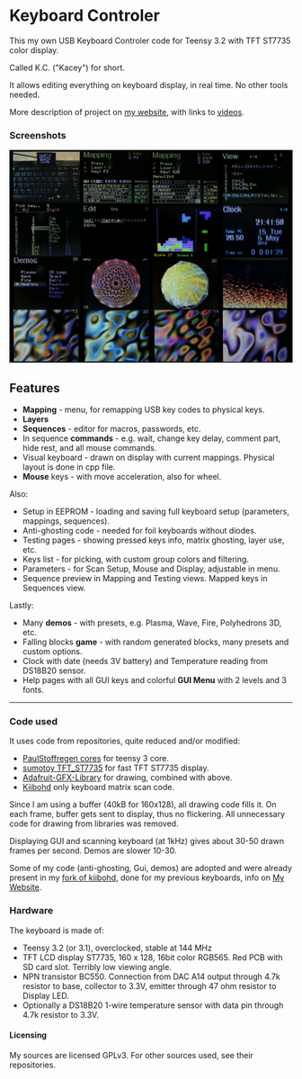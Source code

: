 Keyboard Controler
==================

This my own USB Keyboard Controler code for Teensy 3.2 with TFT ST7735 color display.

Called K.C. ("Kacey") for short.

It allows editing everything on keyboard display, in real time. No other tools needed.

More description of project on [my website](http://cryham.tuxfamily.org/portfolio/2018-k-c-controller), with links to [videos](https://www.youtube.com/channel/UC9-gc9xgEeuSSKB8_dESLGw/videos).

### Screenshots

![](https://raw.githubusercontent.com/cryham/kc/master/screens.jpg)

## Features

* **Mapping** - menu, for remapping USB key codes to physical keys.
* **Layers**
* **Sequences** - editor for macros, passwords, etc.
* In sequence **commands** - e.g. wait, change key delay, comment part, hide rest, and all mouse commands.
* Visual keyboard - drawn on display with current mappings. Physical layout is done in cpp file.
* **Mouse** keys - with move acceleration, also for wheel.

Also:
* Setup in EEPROM - loading and saving full keyboard setup (parameters, mappings, sequences).
* Anti-ghosting code - needed for foil keyboards without diodes.
* Testing pages - showing pressed keys info, matrix ghosting, layer use, etc.
* Keys list - for picking, with custom group colors and filtering.
* Parameters - for Scan Setup, Mouse and Display, adjustable in menu.
* Sequence preview in Mapping and Testing views. Mapped keys in Sequences view.

Lastly:
* Many **demos** - with presets, e.g. Plasma, Wave, Fire, Polyhedrons 3D, etc.
* Falling blocks **game** - with random generated blocks, many presets and custom options.
* Clock with date (needs 3V battery) and Temperature reading from DS18B20 sensor.
* Help pages with all GUI keys and colorful **GUI Menu** with 2 levels and 3 fonts.

---

### Code used

It uses code from repositories, quite reduced and/or modified:
* [PaulStoffregen cores](https://github.com/PaulStoffregen/cores/tree/master/teensy3) for teensy 3 core.
* [sumotoy TFT_ST7735](https://github.com/sumotoy/TFT_ST7735/tree/1.0p1) for fast TFT ST7735 display.
* [Adafruit-GFX-Library](https://github.com/adafruit/Adafruit-GFX-Library) for drawing, combined with above.
* [Kiibohd](https://github.com/kiibohd/controller) only keyboard matrix scan code.

Since I am using a buffer (40kB for 160x128), all drawing code fills it. On each frame, buffer gets sent to display, thus no flickering.
All unnecessary code for drawing from libraries was removed.

Displaying GUI and scanning keyboard (at 1kHz) gives about 30-50 drawn frames per second. Demos are slower 10-30.

Some of my code (anti-ghosting, Gui, demos) are adopted and were already present in my [fork of kiibohd](https://github.com/cryham/controller),
done for my previous keyboards, info on [My Website](http://cryham.tuxfamily.org/archives/portfolio/crystal-keyboard-3-and-4).

### Hardware

The keyboard is made of:
* Teensy 3.2 (or 3.1), overclocked, stable at 144 MHz
* TFT LCD display ST7735, 160 x 128, 16bit color RGB565. Red PCB with SD card slot. Terribly low viewing angle.
* NPN transistor BC550. Connection from DAC A14 output through 4.7k resistor to base, collector to 3.3V, emitter through 47 ohm resistor to Display LED.
* Optionally a DS18B20 1-wire temperature sensor with data pin through 4.7k resistor to 3.3V.

#### Licensing

My sources are licensed GPLv3. For other sources used, see their repositories.
